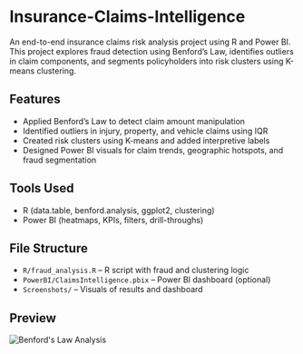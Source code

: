 # Insurance-Claims-Intelligence

An end-to-end insurance claims risk analysis project using R and Power BI. This project explores fraud detection using Benford’s Law, identifies outliers in claim components, and segments policyholders into risk clusters using K-means clustering.

## Features
- Applied Benford’s Law to detect claim amount manipulation
- Identified outliers in injury, property, and vehicle claims using IQR
- Created risk clusters using K-means and added interpretive labels
- Designed Power BI visuals for claim trends, geographic hotspots, and fraud segmentation

## Tools Used
- R (data.table, benford.analysis, ggplot2, clustering)
- Power BI (heatmaps, KPIs, filters, drill-throughs)

## File Structure
- `R/fraud_analysis.R` – R script with fraud and clustering logic
- `PowerBI/ClaimsIntelligence.pbix` – Power BI dashboard (optional)
- `Screenshots/` – Visuals of results and dashboard

## Preview

![Benford's Law Analysis](Screenshots/benford_plot.png)
